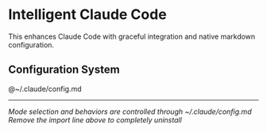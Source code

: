 # Intelligent Claude Code

This enhances Claude Code with graceful integration and native markdown configuration.

## Configuration System
@~/.claude/config.md

---

*Mode selection and behaviors are controlled through ~/.claude/config.md*
*Remove the import line above to completely uninstall*